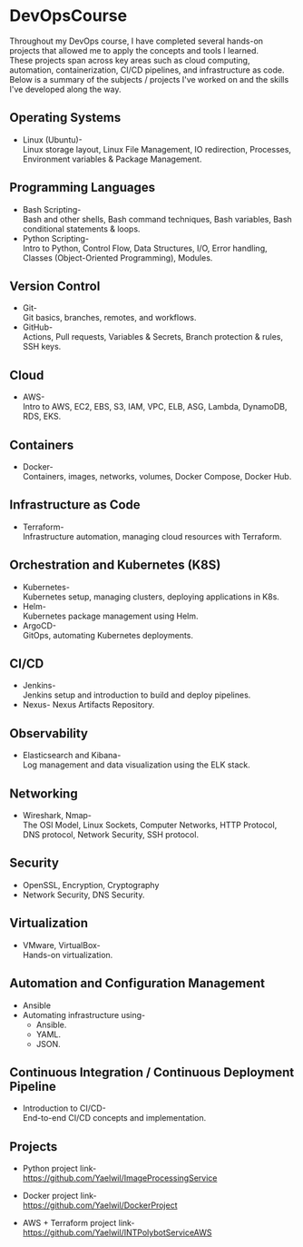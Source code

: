 # DevOpsCourse

Throughout my DevOps course, I have completed several hands-on projects that allowed me to apply the concepts and tools I learned.  
These projects span across key areas such as cloud computing, automation, containerization, CI/CD pipelines, and infrastructure as code.  
Below is a summary of the subjects / projects I've worked on and the skills I've developed along the way.

## Operating Systems
- Linux (Ubuntu)-  
 Linux storage layout, Linux File Management, IO redirection, Processes, Environment variables & Package Management.

## Programming Languages
- Bash Scripting-  
Bash and other shells, Bash command techniques, Bash variables, Bash conditional statements & loops.
- Python Scripting-  
Intro to Python, Control Flow, Data Structures, I/O, Error handling, Classes (Object-Oriented Programming), Modules.

## Version Control
- Git-  
Git basics, branches, remotes, and workflows.
- GitHub-  
Actions, Pull requests, Variables & Secrets, Branch protection & rules, SSH keys.

## Cloud
- AWS-  
Intro to AWS, EC2, EBS, S3, IAM, VPC, ELB, ASG, Lambda, DynamoDB, RDS, EKS.

##  Containers
- Docker-  
Containers, images, networks, volumes, Docker Compose, Docker Hub.

##  Infrastructure as Code
- Terraform-  
Infrastructure automation, managing cloud resources with Terraform.

## Orchestration and Kubernetes (K8S)
- Kubernetes-  
Kubernetes setup, managing clusters, deploying applications in K8s.
- Helm-  
Kubernetes package management using Helm.
- ArgoCD-  
GitOps, automating Kubernetes deployments.

## CI/CD
- Jenkins-  
Jenkins setup and introduction to build and deploy pipelines.
- Nexus-
Nexus Artifacts Repository.

## Observability
- Elasticsearch and Kibana-  
Log management and data visualization using the ELK stack.

## Networking
- Wireshark, Nmap-  
The OSI Model, Linux Sockets, Computer Networks, HTTP Protocol, DNS protocol, Network Security, SSH protocol.

## Security
- OpenSSL, Encryption, Cryptography
- Network Security, DNS Security.
  
## Virtualization
- VMware, VirtualBox-  
Hands-on virtualization.

## Automation and Configuration Management
- Ansible
- Automating infrastructure using-   
  - Ansible.
  - YAML.
  - JSON.

## Continuous Integration / Continuous Deployment Pipeline
- Introduction to CI/CD-  
End-to-end CI/CD concepts and implementation.


## Projects
- Python project link-  
https://github.com/Yaelwil/ImageProcessingService

- Docker project link-  
https://github.com/Yaelwil/DockerProject

- AWS + Terraform project link-  
https://github.com/Yaelwil/INTPolybotServiceAWS


